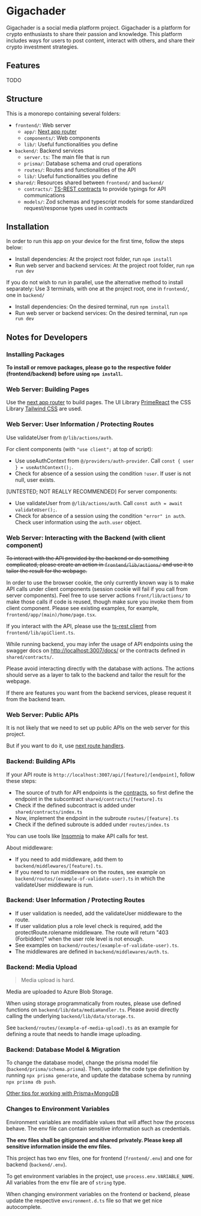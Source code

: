 # Gigachader

Gigachader is a social media platform project. Gigachader is a platform for crypto enthusiasts to share their passion and knowledge. This platform includes ways for users to post content, interact with others, and share their crypto investment strategies.

## Features
TODO

## Structure

This is a monorepo containing several folders:
- `frontend/`: Web server
  - `app/`: [Next app router](https://nextjs.org/docs/app/building-your-application/routing)
  - `components/`: Web components
  - `lib/`: Useful functionalities you define
- `backend/`: Backend services
  - `server.ts`: The main file that is run
  - `prisma/`: Database schema and crud operations
  - `routes/`: Routes and functionalities of the API
  - `lib/`: Useful functionalities you define
- `shared/`: Resources shared between `frontend/` and `backend/`
  - `contracts/`: [TS-REST contracts](https://ts-rest.com/docs/core/) to provide typings for API communications
  - `models/`: Zod schemas and typescript models for some standardized request/response types used in contracts

## Installation

In order to run this app on your device for the first time, follow the steps below:
- Install dependencies: At the project root folder, run `npm install`
- Run web server and backend services: At the project root folder, run `npm run dev`

If you do not wish to run in parallel, use the alternative method to install separately:
Use 3 terminals, with one at the project root, one in `frontend/`, one in `backend/`
- Install dependencies: On the desired terminal, run `npm install`
- Run web server or backend services: On the desired terminal, run `npm run dev`

## Notes for Developers

### Installing Packages
**To install or remove packages, please go to the respective folder (frontend/backend) before using `npm install`.**

### Web Server: Building Pages
Use the [next app router](https://nextjs.org/docs/app/building-your-application/routing) to build pages. The UI Library [PrimeReact](https://primereact.org/) the CSS Library [Tailwind CSS](https://tailwindcss.com/) are used.

### Web Server: User Information / Protecting Routes
Use validateUser from `@/lib/actions/auth`.

For client components (with `"use client";` at top of script):
- Use useAuthContext from `@/providers/auth-provider`. Call `const { user } = useAuthContext();`.
- Check for absence of a session using the condition `!user`. If user is not null, user exists.

[UNTESTED; NOT REALLY RECOMMENDED] For server components:
- Use validateUser from `@/lib/actions/auth`. Call `const auth = await validateUser();`.
- Check for absence of a session using the condition `"error" in auth`. Check user information using the `auth.user` object.

### Web Server: Interacting with the Backend (with client component)
~~To interact with the API provided by the backend or do something complicated, please create an action in `frontend/lib/actions/` and use it to tailor the result for the webpage.~~

In order to use the browser cookie, the only currently known way is to make API calls under client components (session cookie will fail if you call from server components). Feel free to use server actions `front/lib/actions/` to make those calls if code is reused, though make sure you invoke them from client component. Please see existing examples, for example, `frontend/app/(main)/home/page.tsx`.

If you interact with the API, please use the [ts-rest client](https://ts-rest.com/docs/core/fetch) from `frontend/lib/apiClient.ts`.

While running backend, you may infer the usage of API endpoints using the swagger docs on [http://localhost:3007/docs/](http://localhost:3007/docs/) or the contracts defined in `shared/contracts/`.

Please avoid interacting directly with the database with actions. The actions should serve as a layer to talk to the backend and tailor the result for the webpage.

If there are features you want from the backend services, please request it from the backend team.

### Web Server: Public APIs
It is not likely that we need to set up public APIs on the web server for this project.

But if you want to do it, use [next route handlers](https://nextjs.org/docs/app/building-your-application/routing/route-handlers).

### Backend: Building APIs
If your API route is `http://localhost:3007/api/[feature]/[endpoint]`, follow these steps:
- The source of truth for API endpoints is the [contracts](https://ts-rest.com/docs/core/), so first define the endpoint in the subcontract `shared/contracts/[feature].ts`
- Check if the defined subcontract is added under `shared/contracts/index.ts`
- Now, implement the endpoint in the subroute `routes/[feature].ts`
- Check if the defined subroute is added under `routes/index.ts`

You can use tools like [Insomnia](https://insomnia.rest/) to make API calls for test.

About middleware:
- If you need to add middleware, add them to `backend/middlewares/[feature].ts`.
- If you need to run middleware on the routes, see example on `backend/routes/(example-of-validate-user).ts` in which the validateUser middleware is run.

### Backend: User Information / Protecting Routes
- If user validation is needed, add the validateUser middleware to the route.
- If user validation plus a role level check is required, add the protectRoute.rolename middleware. The route will return "403 (Forbidden)" when the user role level is not enough.
- See examples on `backend/routes/(example-of-validate-user).ts`.
- The middlewares are defined in `backend/middlewares/auth.ts`.

### Backend: Media Upload
> Media upload is hard.

Media are uploaded to Azure Blob Storage.

When using storage programmatically from routes, please use defined functions on `backend/lib/data/mediaHandler.ts`. Please avoid directly calling the underlying `backend/lib/data/storage.ts`.

See `backend/routes/(example-of-media-upload).ts` as an example for defining a route that needs to handle image uploading.

### Backend: Database Model & Migration
To change the database model, change the prisma model file (`backend/prisma/schema.prisma`). Then, update the code type definition by running `npx prisma generate`, and update the database schema by running `npx prisma db push`.

[Other tips for working with Prisma+MongoDB](https://www.prisma.io/docs/orm/overview/databases/mongodb/)

### Changes to Environment Variables
Environment variables are modifiable values that will affect how the process behave. The env file can contain sensitive information such as credentials.

**The env files shall be gitignored and shared privately. Please keep all sensitive information inside the env files.**

This project has two env files, one for frontend (`frontend/.env`) and one for backend (`backend/.env`).

To get environment variables in the project, use `process.env.VARIABLE_NAME`. All variables from the env file are of `string` type.

When changing environment variables on the frontend or backend, please update the respective `environment.d.ts` file so that we get nice autocomplete.